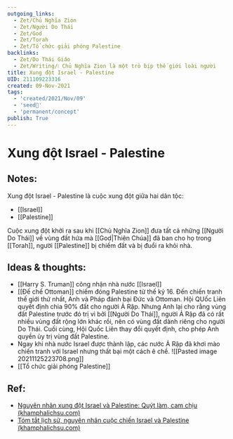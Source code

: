 ```yaml
---
outgoing_links:
  - Zet/Chủ Nghĩa Zion
  - Zet/Người Do Thái
  - Zet/God
  - Zet/Torah
  - Zet/Tổ chức giải phóng Palestine
backlinks:
  - Zet/Do Thái Giáo
  - Zet/Writing/❕ Chủ Nghĩa Zion là một trò bịp thế giới loài người
title: Xung đột Israel - Palestine
UID: 211109223316
created: 09-Nov-2021
tags:
  - 'created/2021/Nov/09'
  - 'seed🥜'
  - 'permanent/concept'
publish: True
---
```

# Xung đột Israel - Palestine

## Notes:
Xung đột Israel - Palestine là cuộc xung đột giữa hai dân tộc:

- [[Israel]]
- [[Palestine]]

Cuộc xung đột khởi ra sau khi [[Chủ Nghĩa Zion]] đưa tất cả những [[Người Do Thái]] về vùng đất hứa mà [[God|Thiên Chúa]] đã ban cho họ trong [[Torah]], người [[Palestine]] bị chiếm đất và bị đuổi ra khỏi nhà.

## Ideas & thoughts:
- [[Harry S. Truman]] công nhận nhà nước [[Israel]]
- [[Đế chế Ottoman]] chiếm đóng Palestine từ thế kỷ 16. Đến chiến tranh thế giới thứ nhất, Anh và Pháp đánh bại Đức và Ottoman. Hội QUốc Liên quyết định chia 90% đất cho người Ả Rập. Nhưng Anh lại cho rằng vùng đất Palestine trước đó trị vì bởi [[Người Do Thái]], người Ả Rập đã có rất nhiều vùng đất rộng lớn khác rồi, nên có vùng đất dành riêng cho người Do Thái. Cuối cùng, Hội Quốc Liên thay đổi quyết định, cho phép Anh quyền ủy trị vùng đất Palestine.
- Ngay khi nhà nước Israel được thành lập, các nước Ả Rập đã khơi mào chiến tranh với Israel nhưng thất bại một cách ê chề.
![[Pasted image 20211125223708.png]]
- [[Tổ chức giải phóng Palestine]]

## Ref:
- [Nguyên nhân xung đột Israel và Palestine: Quýt làm, cam chịu (khamphalichsu.com)](https://khamphalichsu.com/lich-su-nguyen-nhan-xung-dot-israel-va-palestine-n234.html)
- [Tóm tắt lịch sử, nguyên nhân cuộc chiến Israel và Palestine (khamphalichsu.com)](https://khamphalichsu.com/nguyen-nhan-lich-su-cuoc-chien-israel-palestine-n232.html)
